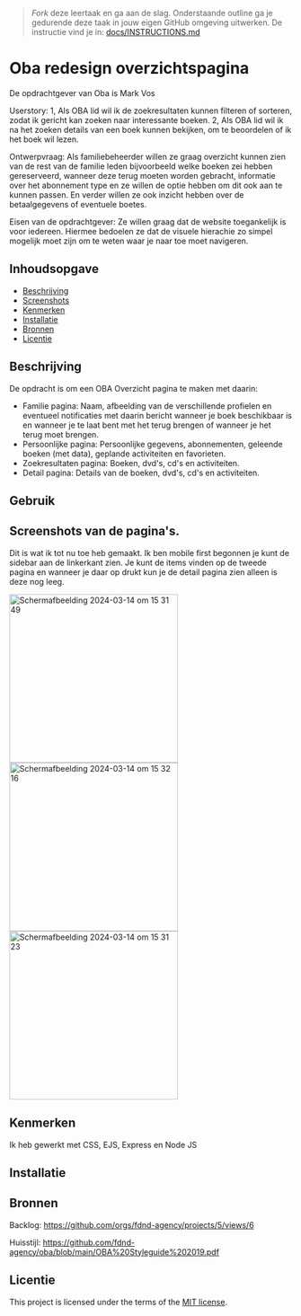 > _Fork_ deze leertaak en ga aan de slag. Onderstaande outline ga je gedurende deze taak in jouw eigen GitHub omgeving uitwerken. De instructie vind je in: [docs/INSTRUCTIONS.md](docs/INSTRUCTIONS.md)

# Oba redesign overzichtspagina
<!-- Geef je project een titel en schrijf in één zin wat het is -->
De opdrachtgever van Oba is Mark Vos

Userstory: 
1, Als OBA lid wil ik de zoekresultaten kunnen filteren of sorteren, zodat ik gericht kan zoeken naar interessante boeken.
2, Als OBA lid wil ik na het zoeken details van een boek kunnen bekijken, om te beoordelen of ik het boek wil lezen.

Ontwerpvraag: 
Als familiebeheerder willen ze graag overzicht kunnen zien van de rest van de familie leden bijvoorbeeld welke boeken zei hebben gereserveerd, wanneer deze terug moeten worden gebracht, informatie over het abonnement type en ze willen de optie hebben om dit ook aan te kunnen passen. En verder willen ze ook inzicht hebben over de betaalgegevens of eventuele boetes.

Eisen van de opdrachtgever:
Ze willen graag dat de website toegankelijk is voor iedereen. Hiermee bedoelen ze dat de visuele hierachie zo simpel mogelijk moet zijn om te weten waar je naar toe moet navigeren.

## Inhoudsopgave
  * [Beschrijving](#beschrijving)
  * [Screenshots](#Screenshots)
  * [Kenmerken](#kenmerken)
  * [Installatie](#installatie)
  * [Bronnen](#bronnen)
  * [Licentie](#licentie)

## Beschrijving
<!-- In de Beschrijving staat kort beschreven wat voor project het is en wat je hebt gemaakt -->
<!-- Voeg een mooie poster visual toe 📸 -->
<!-- Voeg een link toe naar Github Pages 🌐-->
De opdracht is om een OBA Overzicht pagina te maken met daarin:
- Familie pagina: Naam, afbeelding van de verschillende profielen en eventueel notificaties met daarin bericht wanneer je boek beschikbaar is en wanneer je te laat bent met het terug brengen of wanneer je het terug moet brengen.
- Persoonlijke pagina: Persoonlijke gegevens, abonnementen, geleende boeken (met data), geplande activiteiten en favorieten.
- Zoekresultaten pagina: Boeken, dvd's, cd's en activiteiten.
- Detail pagina: Details van de boeken, dvd's, cd's en activiteiten.

## Gebruik
<!--Bij Gebruik staat hoe je project er uit ziet, hoe het werkt en wat je er mee kan. -->
## Screenshots van de pagina's.

Dit is wat ik tot nu toe heb gemaakt. Ik ben mobile first begonnen je kunt de sidebar aan de linkerkant zien. Je kunt de items vinden op de tweede pagina en wanneer je daar op drukt kun je de detail pagina zien alleen is deze nog leeg.

<img width="300" alt="Scherm­afbeelding 2024-03-14 om 15 31 49" src="https://github.com/Akikosophia/server-side-rendering-server-side-website/assets/144008863/d2270565-68d3-4c0f-a18a-b799449ea40e">
<img width="300" alt="Scherm­afbeelding 2024-03-14 om 15 32 16" src="https://github.com/Akikosophia/server-side-rendering-server-side-website/assets/144008863/38abef6f-0a8c-45f7-aa8a-4c02777b4905">
<img width="300" alt="Scherm­afbeelding 2024-03-14 om 15 31 23" src="https://github.com/Akikosophia/server-side-rendering-server-side-website/assets/144008863/167afc29-572f-4e65-9239-92e6f8732004">

## Kenmerken
<!-- Bij Kenmerken staat welke technieken zijn gebruikt en hoe. Wat is de HTML structuur? Wat zijn de belangrijkste dingen in CSS? Wat is er met Javascript gedaan en hoe? Misschien heb je een framwork of library gebruikt? -->
Ik heb gewerkt met CSS, EJS, Express en Node JS

## Installatie
<!-- Bij Instalatie staat hoe een andere developer aan jouw repo kan werken -->

## Bronnen

Backlog: https://github.com/orgs/fdnd-agency/projects/5/views/6

Huisstijl: https://github.com/fdnd-agency/oba/blob/main/OBA%20Styleguide%202019.pdf

## Licentie

This project is licensed under the terms of the [MIT license](./LICENSE).
